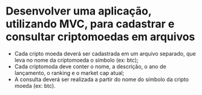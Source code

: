 # Desenvolver uma aplicação, utilizando MVC, para cadastrar e consultar criptomoedas em arquivos
* Cada cripto moeda deverá ser cadastrada em um arquivo separado, que leva no nome da criptomoeda o símbolo (ex: btc);
* Cada criptomoda deve conter o nome, a descrição, o ano de lançamento, o ranking e o market cap atual;
* A consulta deverá ser realizada a partir do nome do símbolo da cripto moeda (ex: btc).
